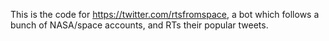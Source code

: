 This is the code for https://twitter.com/rtsfromspace, a bot which
follows a bunch of NASA/space accounts, and RTs their popular tweets. 

